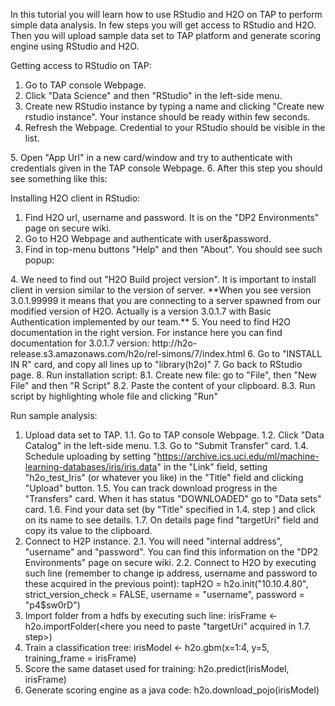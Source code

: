 In this tutorial you will learn how to use RStudio and H2O on TAP to perform simple data analysis. In few steps you will get access to RStudio and H2O. Then you will upload sample data set to TAP platform and generate scoring engine using RStudio and H2O.

Getting access to RStudio on TAP:

1. Go to TAP console Webpage.
2. Click "Data Science" and then "RStudio" in the left-side menu.
3. Create new RStudio instance by typing a name and clicking "Create new rstudio instance". Your instance should be ready within few seconds.
4. Refresh the Webpage. Credential to your RStudio should be visible in the list.
<TODO image>
5. Open "App Url" in a new card/window and try to authenticate with credentials given in the TAP console Webpage.
<TODO image>
6. After this step you should see something like this:
<TODO image>

Installing H2O client in RStudio:
1. Find H2O url, username and password. It is on the "DP2 Environments" page on secure wiki.
2. Go to H2O Webpage and authenticate with user&password.
3. Find in top-menu buttons "Help" and then "About". You should see such popup:
<TODO image>
4. We need to find out "H2O Build project version". It is important to install client in version similar to the version of server.
**When you see version 3.0.1.99999 it means that you are connecting to a server spawned from our modified version of H2O. Actually is a version 3.0.1.7 with Basic Authentication implemented by our team.**
5. You need to find H2O documentation in the right version. For instance here you can find documentation for 3.0.1.7 version: http://h2o-release.s3.amazonaws.com/h2o/rel-simons/7/index.html
6. Go to "INSTALL IN R" card, and copy all lines up to "library(h2o)"
7. Go back to RStudio page.
8. Run installation script:
8.1. Create new file: go to "File", then "New File" and then "R Script"
8.2. Paste the content of your clipboard.
8.3. Run script by highlighting whole file and clicking "Run"
<image>

Run sample analysis:
1. Upload data set to TAP.
1.1. Go to TAP console Webpage.
1.2. Click "Data Catalog" in the left-side menu.
1.3. Go to "Submit Transfer" card.
1.4. Schedule uploading by setting "https://archive.ics.uci.edu/ml/machine-learning-databases/iris/iris.data" in the "Link" field, setting "h2o_test_Iris" (or whatever you like) in the "Title" field and clicking "Upload" button.
1.5. You can track download progress in the "Transfers" card. When it has status "DOWNLOADED" go to "Data sets" card.
1.6. Find your data set (by "Title" specified in 1.4. step ) and click on its name to see details.
1.7. On details page find "targetUri" field and copy its value to the clipboard.
2. Connect to H2P instance. 
2.1. You will need "internal address", "username" and "password". You can find this information on the "DP2 Environments" page on secure wiki.
2.2. Connect to H2O by executing such line (remember to change ip address, username and password to these acquired in the previous point):
tapH2O = h2o.init("10.10.4.80",  strict_version_check = FALSE, username = "username", password = "p4$sw0rD")
3. Import folder from a hdfs by executing such line:
irisFrame <- h2o.importFolder(<here you need to paste "targetUri" acquired in 1.7. step>)
4. Train a classification tree:
irisModel <- h2o.gbm(x=1:4, y=5, training_frame = irisFrame)
5. Score the same dataset used for training:
h2o.predict(irisModel, irisFrame)
6. Generate scoring engine as a java code:
h2o.download_pojo(irisModel)
